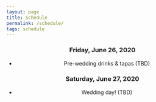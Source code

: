 ```yaml
---
layout: page
title: Schedule
permalink: /schedule/
tags: schedule
---
```


<div style="text-align:center;">
  <h3>Friday, June 26, 2020</h3>
  <ul>
    <li>Pre-wedding drinks & tapas (TBD)</li>
  </ul>
  <h3>Saturday, June 27, 2020</h3>
  <ul>
    <li>Wedding day! (TBD)</li>
  </ul>
</div>
